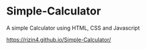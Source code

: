 # Simple-Calculator

A simple Calculator using HTML, CSS and Javascript

https://rizin4.github.io/Simple-Calculator/
